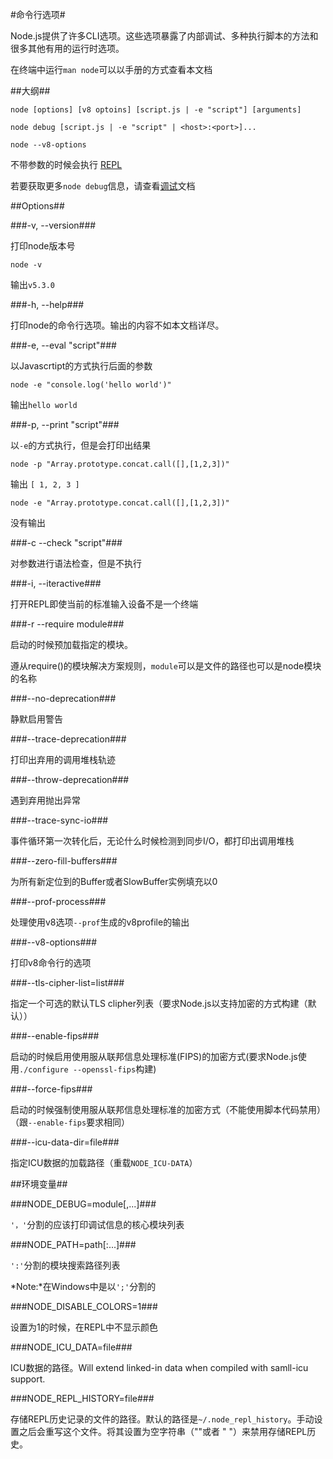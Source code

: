 #命令行选项#


Node.js提供了许多CLI选项。这些选项暴露了内部调试、多种执行脚本的方法和很多其他有用的运行时选项。

在终端中运行`man node`可以以手册的方式查看本文档

##大纲##

`node [options] [v8 optoins] [script.js | -e "script"] [arguments]`

`node debug [script.js | -e "script" | <host>:<port>]...`

`node --v8-options`

不带参数的时候会执行 [REPL](https://nodejs.org/dist/latest-v5.x/docs/api/repl.html)

若要获取更多`node debug`信息，请查看[调试](https://nodejs.org/dist/latest-v5.x/docs/api/debugger.html)文档

##Options##

###-v, --version###

打印node版本号

`node -v`

输出`v5.3.0`

###-h, --help###

打印node的命令行选项。输出的内容不如本文档详尽。

###-e, --eval "script"###

以Javascrtipt的方式执行后面的参数

`node -e "console.log('hello world')"`

输出`hello world`

###-p, --print "script"###

以`-e`的方式执行，但是会打印出结果

`node -p "Array.prototype.concat.call([],[1,2,3])"`

输出 `[ 1, 2, 3 ]`

`node -e "Array.prototype.concat.call([],[1,2,3])"`

没有输出

###-c --check "script"###

对参数进行语法检查，但是不执行

###-i, --iteractive###

打开REPL即使当前的标准输入设备不是一个终端

###-r --require module###

启动的时候预加载指定的模块。

遵从require()的模块解决方案规则，`module`可以是文件的路径也可以是node模块的名称


###--no-deprecation###

静默启用警告

###--trace-deprecation###

打印出弃用的调用堆栈轨迹

###--throw-deprecation###

遇到弃用抛出异常

###--trace-sync-io###

事件循环第一次转化后，无论什么时候检测到同步I/O，都打印出调用堆栈

###--zero-fill-buffers###

为所有新定位到的Buffer或者SlowBuffer实例填充以0

###--prof-process###

处理使用v8选项`--prof`生成的v8profile的输出

###--v8-options###

打印v8命令行的选项

###--tls-cipher-list=list###

指定一个可选的默认TLS clipher列表（要求Node.js以支持加密的方式构建（默认））

###--enable-fips###

启动的时候启用使用服从联邦信息处理标准(FIPS)的加密方式(要求Node.js使用`./configure --openssl-fips`构建)

###--force-fips###

启动的时候强制使用服从联邦信息处理标准的加密方式（不能使用脚本代码禁用）（跟`--enable-fips`要求相同）

###--icu-data-dir=file###

指定ICU数据的加载路径（重载`NODE_ICU-DATA`）


##环境变量##

###NODE_DEBUG=module[,...]###

`'，'`分割的应该打印调试信息的核心模块列表

###NODE_PATH=path[:...]###

`':'`分割的模块搜索路径列表

*Note:*在Windows中是以`';'`分割的

###NODE\_DISABLE_COLORS=1###

设置为1的时候，在REPL中不显示颜色

###NODE\_ICU_DATA=file###

ICU数据的路径。Will extend linked-in data when compiled with samll-icu support.

###NODE\_REPL_HISTORY=file###

存储REPL历史记录的文件的路径。默认的路径是`~/.node_repl_history`。手动设置之后会重写这个文件。将其设置为空字符串（""或者 " "）来禁用存储REPL历史。





